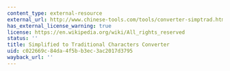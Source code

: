 ```yaml
---
content_type: external-resource
external_url: http://www.chinese-tools.com/tools/converter-simptrad.html
has_external_license_warning: true
license: https://en.wikipedia.org/wiki/All_rights_reserved
status: ''
title: Simplified to Traditional Characters Converter
uid: c022669c-84da-4f5b-b3ec-3ac2017d3795
wayback_url: ''
---
```

